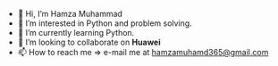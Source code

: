 - 👋 Hi, I’m Hamza Muhammad
- 👀 I’m interested in Python and problem solving.
- 🌱 I’m currently learning Python.
- 💞️ I’m looking to collaborate on **Huawei**
- 📫 How to reach me => e-mail me at hamzamuhamd365@gmail.com
